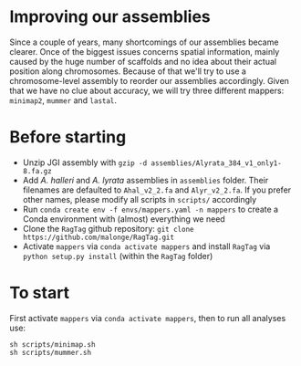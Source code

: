 # Improving our assemblies

Since a couple of years, many shortcomings of our assemblies became clearer. Once of the biggest issues concerns spatial information, mainly caused by the huge number of scaffolds and no idea about their actual position along chromosomes. Because of that we'll try to use a chromosome-level assembly to reorder our assemblies accordingly. Given that we have no clue about accuracy, we will try three different mappers: `minimap2`, `mummer` and `lastal`.

# Before starting

 * Unzip JGI assembly with `gzip -d assemblies/Alyrata_384_v1_only1-8.fa.gz`
 * Add _A. halleri_ and _A. lyrata_ assemblies in `assemblies` folder. Their filenames are defaulted to `Ahal_v2_2.fa` and `Alyr_v2_2.fa`. If you prefer other names, please modify all scripts in `scripts/` accordingly
 * Run `conda create env -f envs/mappers.yaml -n mappers` to create a Conda environment with (almost) everything we need
 * Clone the `RagTag` github repository: `git clone https://github.com/malonge/RagTag.git`
 * Activate `mappers` via `conda activate mappers` and install `RagTag` via `python setup.py install` (within the `RagTag` folder) 

# To start

First activate `mappers` via `conda activate mappers`, then to run all analyses use:

```
sh scripts/minimap.sh
sh scripts/mummer.sh
```
